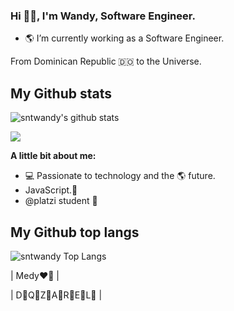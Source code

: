 <h3 align="start">Hi 👋🏼, I'm Wandy, Software Engineer.</h3>

- 🌎 I’m currently working as a Software Engineer.

<p align="start" >From Dominican Republic 🇩🇴 to the Universe.</p>

## My Github stats
![sntwandy's github stats](https://github-readme-stats.vercel.app/api?username=sntwandy&show_icons=true&theme=dark)
<p >
<a href="https://github.com/sntwandy"><img src="https://img.shields.io/github/followers/Robertrm0?label=follow&style=social" /></a>
</p>

**A little bit about me:**

- 💻 Passionate to technology and the 🌎 future.
- JavaScript.💛
- @platzi student 💚

## My Github top langs
![sntwandy Top Langs](https://github-readme-stats.vercel.app/api/top-langs/?username=sntwandy&theme=dark&layout=compact)

| Medy❤️🏹 |

| D🐶Q🐶Z🐶A🐶R🐶E🐶L🐶 |

